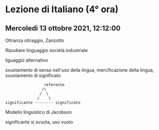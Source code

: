 # Lezione di Italiano (4° ora) 
## Mercoledì 13 ottobre 2021, 12:12:00

Oltranza oltraggio, Zanzotto

Ripudiare linguaggio società industriale


liguaggio alternativo


svuotamento di senso nell'uso della lingua, mercificazione della lingua, svuotamento di significato

				     referente
					/\
				   /  \
				  /    \
	significante -------- significato

Modello linguistico di Jacobson

significante si svuota, uso vuoto
<!--stackedit_data:
eyJoaXN0b3J5IjpbLTExMDQ1NjUzOTIsLTE2MjYyNDczNzQsLT
E0MDc0NzgzNTVdfQ==
-->